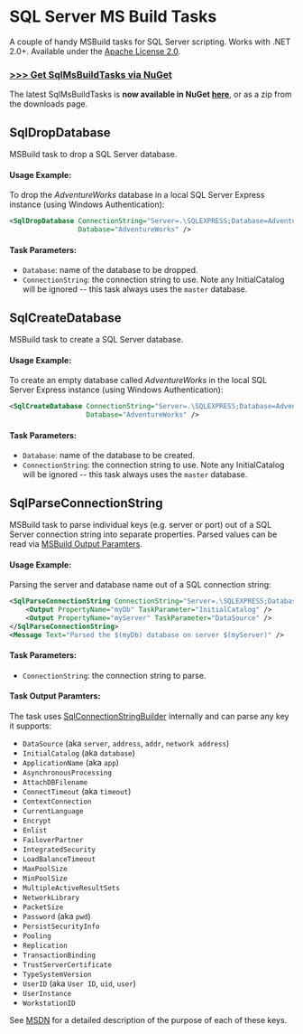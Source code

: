 SQL Server MS Build Tasks
=========================

A couple of handy MSBuild tasks for SQL Server scripting. Works with .NET 2.0+. Available under the [Apache License 2.0](http://www.apache.org/licenses/LICENSE-2.0).

### [>>> Get SqlMsBuildTasks via NuGet](http://nuget.org/List/Packages/sqlmsbuildtasks)

The latest SqlMsBuildTasks is **now available in NuGet [here](http://nuget.org/List/Packages/sqlmsbuildtasks)**, or as a zip from the downloads page.


## SqlDropDatabase
MSBuild task to drop a SQL Server database.

#### Usage Example:
To drop the *AdventureWorks* database in a local SQL Server Express instance (using Windows Authentication):
```xml
<SqlDropDatabase ConnectionString="Server=.\SQLEXPRESS;Database=AdventureWorks;Integrated Security=SSPI;"
                 Database="AdventureWorks" />
```

#### Task Parameters:
* ``Database``: name of the database to be dropped.
* ``ConnectionString``: the connection string to use. Note any InitialCatalog will be ignored -- this task always uses the ``master`` database.

## SqlCreateDatabase
MSBuild task to create a SQL Server database.

#### Usage Example:
To create an empty database called *AdventureWorks* in the local SQL Server Express instance (using Windows Authentication):
```xml
<SqlCreateDatabase ConnectionString="Server=.\SQLEXPRESS;Database=AdventureWorks;Integrated Security=SSPI;"
                   Database="AdventureWorks" />
```

#### Task Parameters:
* ``Database``: name of the database to be created.
* ``ConnectionString``: the connection string to use. Note any InitialCatalog will be ignored -- this task always uses the ``master`` database.

## SqlParseConnectionString
MSBuild task to parse individual keys (e.g. server or port) out of a SQL Server connection string into separate properties. Parsed values can be read via [MSBuild Output Paramters](http://msdn.microsoft.com/en-us/library/ms164287.aspx).

#### Usage Example:
Parsing the server and database name out of a SQL connection string:
```xml
<SqlParseConnectionString ConnectionString="Server=.\SQLEXPRESS;Database=AdventureWorks;Integrated Security=SSPI;">
    <Output PropertyName="myDb" TaskParameter="InitialCatalog" />
    <Output PropertyName="myServer" TaskParameter="DataSource" />
</SqlParseConnectionString>
<Message Text="Parsed the $(myDb) database on server $(myServer)" />
```

#### Task Parameters:

* ``ConnectionString``: the connection string to parse.

#### Task Output Paramters:
The task uses [SqlConnectionStringBuilder](http://msdn.microsoft.com/en-us/library/system.data.sqlclient.sqlconnectionstringbuilder.aspx) internally and can parse any key it supports:

* ``DataSource`` (aka ``server``, ``address``, ``addr``, ``network address``)
* ``InitialCatalog`` (aka ``database``)
* ``ApplicationName`` (aka ``app``)
* ``AsynchronousProcessing`` 
* ``AttachDBFilename`` 
* ``ConnectTimeout`` (aka ``timeout``)
* ``ContextConnection`` 
* ``CurrentLanguage`` 
* ``Encrypt`` 
* ``Enlist`` 
* ``FailoverPartner`` 
* ``IntegratedSecurity`` 
* ``LoadBalanceTimeout`` 
* ``MaxPoolSize`` 
* ``MinPoolSize`` 
* ``MultipleActiveResultSets`` 
* ``NetworkLibrary`` 
* ``PacketSize`` 
* ``Password`` (aka ``pwd``)
* ``PersistSecurityInfo`` 
* ``Pooling`` 
* ``Replication`` 
* ``TransactionBinding`` 
* ``TrustServerCertificate`` 
* ``TypeSystemVersion`` 
* ``UserID`` (aka ``User ID``, ``uid``, ``user``)
* ``UserInstance`` 
* ``WorkstationID``

See [MSDN](http://msdn.microsoft.com/en-us/library/system.data.sqlclient.sqlconnectionstringbuilder.aspx) for a detailed description of the purpose of each of these keys.